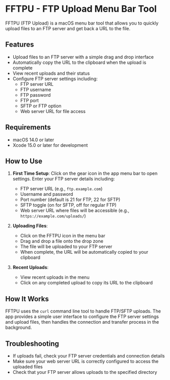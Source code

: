 # FFTPU - FTP Upload Menu Bar Tool

FFTPU (FTP Upload) is a macOS menu bar tool that allows you to quickly upload files to an FTP server and get back a URL to the file.

## Features

- Upload files to an FTP server with a simple drag and drop interface
- Automatically copy the URL to the clipboard when the upload is complete
- View recent uploads and their status
- Configure FTP server settings including:
  - FTP server URL
  - FTP username
  - FTP password
  - FTP port
  - SFTP or FTP option
  - Web server URL for file access

## Requirements

- macOS 14.0 or later
- Xcode 15.0 or later for development

## How to Use

1. **First Time Setup**: Click on the gear icon in the app menu bar to open settings. Enter your FTP server details including:
   - FTP server URL (e.g., `ftp.example.com`)
   - Username and password
   - Port number (default is 21 for FTP, 22 for SFTP)
   - SFTP toggle (on for SFTP, off for regular FTP)
   - Web server URL where files will be accessible (e.g., `https://example.com/uploads/`)

2. **Uploading Files**: 
   - Click on the FFTPU icon in the menu bar
   - Drag and drop a file onto the drop zone
   - The file will be uploaded to your FTP server
   - When complete, the URL will be automatically copied to your clipboard

3. **Recent Uploads**:
   - View recent uploads in the menu
   - Click on any completed upload to copy its URL to the clipboard

## How It Works

FFTPU uses the `curl` command line tool to handle FTP/SFTP uploads. The app provides a simple user interface to configure the FTP server settings and upload files, then handles the connection and transfer process in the background.

## Troubleshooting

- If uploads fail, check your FTP server credentials and connection details
- Make sure your web server URL is correctly configured to access the uploaded files
- Check that your FTP server allows uploads to the specified directory
